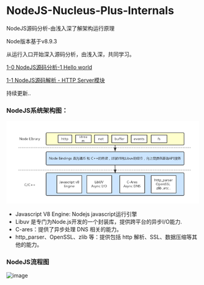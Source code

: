 # NodeJS-Nucleus-Plus-Internals
NodeJS源码分析-由浅入深了解架构运行原理

Node版本基于v8.9.3 

从运行入口开始深入源码分析，由浅入深，共同学习。


 [1-0 NodeJS源码分析-1 Hello world](https://github.com/fzxa/NodeJS-Nucleus-Plus-Internals/blob/master/chapter1/chapter1-0-%E6%BA%90%E7%A0%81%E5%88%86%E6%9E%90-1%20Hello%20world.md)
 
 [1-1 NodeJS源码解析 - HTTP Server模块](https://github.com/fzxa/NodeJS-Nucleus-Plus-Internals/blob/master/chapter1/chapter1-1-HTTP%20Server%E6%A8%A1%E5%9D%97.md)
 
持续更新..
 
### NodeJS系统架构图：
![image](node-system.png)
 - Javascript V8 Engine: Nodejs javascript运行引擎
 - Libuv 是专门为Node.js开发的一个封装库，提供跨平台的异步I/O能力.
 - C-ares：提供了异步处理 DNS 相关的能力。
 - http_parser、OpenSSL、zlib 等：提供包括 http 解析、SSL、数据压缩等其他的能力。
 
### NodeJS流程图
 
 ![image](https://github.com/fzxa/NodeJS-Nucleus-Plus-Internals/blob/master/chapter1/images/node-loop.png)
 

